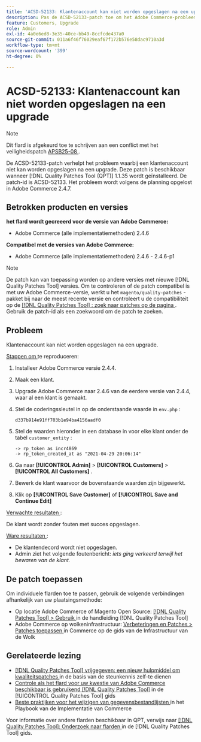 ```yaml
---
title: 'ACSD-52133: Klantenaccount kan niet worden opgeslagen na een upgrade'
description: Pas de ACSD-52133-patch toe om het Adobe Commerce-probleem op te lossen, waarbij een klantenaccount niet kan worden opgeslagen na een upgrade.
feature: Customers, Upgrade
role: Admin
exl-id: 4a0e6ed8-3e35-40ce-bb49-8ccfcde437a0
source-git-commit: 011a6f46f76029eaf67f172b576e58dac9710a3d
workflow-type: tm+mt
source-wordcount: '399'
ht-degree: 0%

---
```


# ACSD-52133: Klantenaccount kan niet worden opgeslagen na een upgrade

>[!NOTE]
>
>Dit flard is afgekeurd toe te schrijven aan een conflict met het veiligheidspatch [ APSB25-08 ](https://experienceleague.adobe.com/nl/docs/commerce-knowledge-base/kb/troubleshooting/known-issues-patches-attached/security-update-available-for-adobe-commerce-apsb25-08).

De ACSD-52133-patch verhelpt het probleem waarbij een klantenaccount niet kan worden opgeslagen na een upgrade. Deze patch is beschikbaar wanneer [!DNL Quality Patches Tool (QPT)] 1.1.35 wordt geïnstalleerd. De patch-id is ACSD-52133. Het probleem wordt volgens de planning opgelost in Adobe Commerce 2.4.7.

## Betrokken producten en versies

**het flard wordt gecreeerd voor de versie van Adobe Commerce:**

* Adobe Commerce (alle implementatiemethoden) 2.4.6

**Compatibel met de versies van Adobe Commerce:**

* Adobe Commerce (alle implementatiemethoden) 2.4.6 - 2.4.6-p1

>[!NOTE]
>
>De patch kan van toepassing worden op andere versies met nieuwe [!DNL Quality Patches Tool] versies. Om te controleren of de patch compatibel is met uw Adobe Commerce-versie, werkt u het `magento/quality-patches` -pakket bij naar de meest recente versie en controleert u de compatibiliteit op de [[!DNL Quality Patches Tool] : zoek naar patches op de pagina ](https://experienceleague.adobe.com/tools/commerce-quality-patches/index.html?lang=nl-NL) . Gebruik de patch-id als een zoekwoord om de patch te zoeken.

## Probleem

Klantenaccount kan niet worden opgeslagen na een upgrade.

<u> Stappen om </u> te reproduceren:

1. Installeer Adobe Commerce versie 2.4.4.
1. Maak een klant.
1. Upgrade Adobe Commerce naar 2.4.6 van de eerdere versie van 2.4.4, waar al een klant is gemaakt.
1. Stel de coderingssleutel in op de onderstaande waarde in `env.php` :

   `d337b914e91ff703b1e94ba4156aadf0`

1. Stel de waarden hieronder in een database in voor elke klant onder de tabel `customer_entity` :

   ```
   -> rp_token as incr4869
   -> rp_token_created_at as "2021-04-29 20:06:14"
   ```

1. Ga naar **[!UICONTROL Admin]** > **[!UICONTROL Customers]** > **[!UICONTROL All Customers]** .
1. Bewerk de klant waarvoor de bovenstaande waarden zijn bijgewerkt.
1. Klik op **[!UICONTROL Save Customer]** of **[!UICONTROL Save and Continue Edit]**

<u> Verwachte resultaten </u>:

De klant wordt zonder fouten met succes opgeslagen.

<u> Ware resultaten </u>:

* De klantendecord wordt niet opgeslagen.
* Admin ziet het volgende foutenbericht: *iets ging verkeerd terwijl het bewaren van de klant.*

## De patch toepassen

Om individuele flarden toe te passen, gebruik de volgende verbindingen afhankelijk van uw plaatsingsmethode:

* Op locatie Adobe Commerce of Magento Open Source: [[!DNL Quality Patches Tool] > Gebruik ](/help/tools/quality-patches-tool/usage.md) in de handleiding [!DNL Quality Patches Tool]
* Adobe Commerce op wolkeninfrastructuur: [ Verbeteringen en Patches > Patches toepassen ](https://experienceleague.adobe.com/docs/commerce-cloud-service/user-guide/develop/upgrade/apply-patches.html?lang=nl-NL) in Commerce op de gids van de Infrastructuur van de Wolk

## Gerelateerde lezing

* [[!DNL Quality Patches Tool]  vrijgegeven: een nieuw hulpmiddel om kwaliteitspatches ](https://experienceleague.adobe.com/nl/docs/commerce-operations/tools/quality-patches-tool/quality-patches-tool-to-self-serve-quality-patches) in de basis van de steunkennis zelf-te dienen
* [ Controle als het flard voor uw kwestie van Adobe Commerce beschikbaar is gebruikend  [!DNL Quality Patches Tool]](/help/tools/quality-patches-tool/patches-available-in-qpt/check-patch-for-magento-issue-with-magento-quality-patches.md) in de [!UICONTROL Quality Patches Tool] gids
* [ Beste praktijken voor het wijzigen van gegevensbestandlijsten ](https://experienceleague.adobe.com/nl/docs/commerce-operations/implementation-playbook/best-practices/development/modifying-core-and-third-party-tables#why-adobe-recommends-avoiding-modifications) in het Playbook van de Implementatie van Commerce

Voor informatie over andere flarden beschikbaar in QPT, verwijs naar [[!DNL Quality Patches Tool]: Onderzoek naar flarden ](https://experienceleague.adobe.com/tools/commerce-quality-patches/index.html?lang=nl-NL) in de [!DNL Quality Patches Tool] gids.
